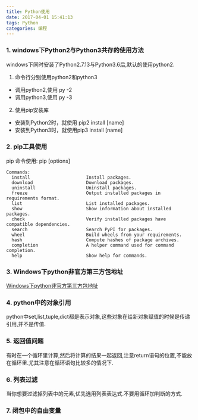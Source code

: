 ```yaml
---
title: Python使用
date: 2017-04-01 15:41:13
tags: Python
categories: 编程
---
```

### 1. windows下Python2与Python3共存的使用方法
windows下同时安装了Python2.7.13与Python3.6后,默认的使用python2.
1. 命令行分别使用python2和python3
- 调用python2,使用 py -2
- 调用python3,使用 py -3

2. 使用pip安装库
- 安装到Python2时，就使用 pip2 install [name]
- 安装到Python3时，就使用pip3 install [name]

### 2. pip工具使用
pip 命令使用:
  pip <command> [options]
```
Commands:
  install                     Install packages.
  download                    Download packages.
  uninstall                   Uninstall packages.
  freeze                      Output installed packages in requirements format.
  list                        List installed packages.
  show                        Show information about installed packages.
  check                       Verify installed packages have compatible dependencies.
  search                      Search PyPI for packages.
  wheel                       Build wheels from your requirements.
  hash                        Compute hashes of package archives.
  completion                  A helper command used for command completion.
  help                        Show help for commands.
```

### 3. Windows下python非官方第三方包地址
[Windows下python非官方第三方包地址](http://www.lfd.uci.edu/~gohlke/pythonlibs/#scipy)

### 4. python中的对象引用
python中set,list,tuple,dict都是表示对象,这些对象在给新对象赋值的时候是传递引用,并不是传值.

### 5. 返回值问题
有时在一个循环里计算,然后将计算的结果一起返回,注意return语句的位置,不能放在循环里.尤其注意在循环语句比较多的情况下.

### 6. 列表过滤
当你想要过滤掉列表中的元素,优先选用列表表达式.不要用循环加判断的方式.

### 7. 闭包中的自由变量
